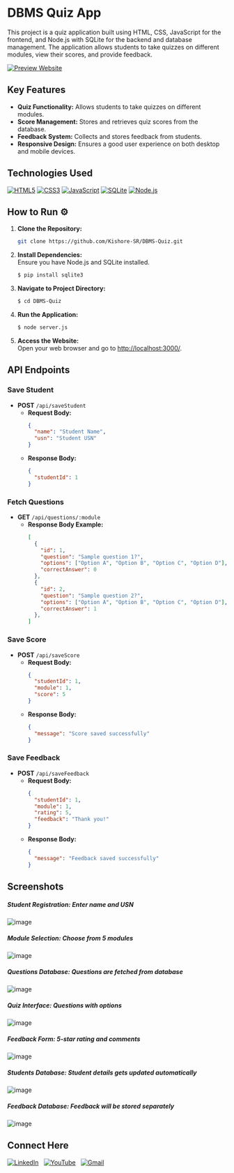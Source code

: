 # DBMS Quiz App

This project is a quiz application built using HTML, CSS, JavaScript for the frontend, and Node.js with SQLite for the backend and database management. The application allows students to take quizzes on different modules, view their scores, and provide feedback.

[![Preview Website](https://img.shields.io/badge/Preview%20Website-37a779?style=for-the-badge)](#screenshots)

## Key Features

- **Quiz Functionality:** Allows students to take quizzes on different modules.
- **Score Management:** Stores and retrieves quiz scores from the database.
- **Feedback System:** Collects and stores feedback from students.
- **Responsive Design:** Ensures a good user experience on both desktop and mobile devices.

## Technologies Used
[![HTML5](https://img.shields.io/badge/html5%20-%23E34F26.svg?&style=for-the-badge&logo=html5&logoColor=white)](/)
[![CSS3](https://img.shields.io/badge/CSS3-%231572B6.svg?style=for-the-badge&logo=css3&logoColor=white)](/)
[![JavaScript](https://img.shields.io/badge/javascript%20-%23323330.svg?&style=for-the-badge&logo=javascript&logoColor=%23F7DF1E)](/)
[![SQLite](https://img.shields.io/badge/SQLite-%2307405e.svg?style=for-the-badge&logo=sqlite&logoColor=white)](/)
[![Node.js](https://img.shields.io/badge/Node.js-43853D?style=for-the-badge&logo=node.js&logoColor=white)](/)


## How to Run ⚙

1. **Clone the Repository:**  
   ```bash
   git clone https://github.com/Kishore-SR/DBMS-Quiz.git
2. **Install Dependencies:**  
Ensure you have Node.js and SQLite installed.
    ```bash
    $ pip install sqlite3
3. **Navigate to Project Directory:**  
    ```bash
   $ cd DBMS-Quiz
4. **Run the Application:**  
    ```bash
    $ node server.js
5. **Access the Website:**  
Open your web browser and go to [http://localhost:3000/](http://localhost:3000/).

## API Endpoints

### Save Student

- **POST** `/api/saveStudent`
  - **Request Body:**
    ```json
    {
      "name": "Student Name",
      "usn": "Student USN"
    }
    ```
  - **Response Body:**
    ```json
    {
      "studentId": 1
    }
    ```

### Fetch Questions

- **GET** `/api/questions/:module`
  - **Response Body Example:**
    ```json
    [
      {
        "id": 1,
        "question": "Sample question 1?",
        "options": ["Option A", "Option B", "Option C", "Option D"],
        "correctAnswer": 0
      },
      {
        "id": 2,
        "question": "Sample question 2?",
        "options": ["Option A", "Option B", "Option C", "Option D"],
        "correctAnswer": 1
      },
    ]
    ```

### Save Score

- **POST** `/api/saveScore`
  - **Request Body:**
    ```json
    {
      "studentId": 1,
      "module": 1,
      "score": 5
    }
    ```
  - **Response Body:**
    ```json
    {
      "message": "Score saved successfully"
    }
    ```

### Save Feedback

- **POST** `/api/saveFeedback`
  - **Request Body:**
    ```json
    {
      "studentId": 1,
      "module": 1,
      "rating": 5,
      "feedback": "Thank you!"
    }
    ```
  - **Response Body:**
    ```json
    {
      "message": "Feedback saved successfully"
    }
    ```


## Screenshots
##### **Student Registration:** Enter name and USN
![image](https://github.com/user-attachments/assets/64ad709f-5b1b-4eaa-9dfc-ef0565f83dec)

##### **Module Selection:** Choose from 5 modules
![image](https://github.com/user-attachments/assets/913b2819-6c14-474a-9d0c-0535a614990b)

##### **Questions Database:** Questions are fetched from database
![image](https://github.com/user-attachments/assets/bb89245c-7176-4633-a564-373d06593ef6)

##### **Quiz Interface:** Questions with options
![image](https://github.com/user-attachments/assets/d04cfa3a-489a-4df4-a1a7-bd4160eb56b3)

##### **Feedback Form:** 5-star rating and comments 
![image](https://github.com/user-attachments/assets/1450626f-db01-4f98-8b82-01832952bfc3)

##### **Students Database:** Student details gets updated automatically
![image](https://github.com/user-attachments/assets/ce5e2d6f-d755-41a4-bf9e-4a3fcf9b1db0)

##### **Feedback Database:** Feedback will be stored separately
![image](https://github.com/user-attachments/assets/3a2c2518-ef41-4b66-a39c-489cb8aa0b1f)

## Connect Here
[![LinkedIn](https://img.shields.io/badge/linkedin%20-%230077B5.svg?style=for-the-badge&logo=linkedin&logoColor=white)](https://www.linkedin.com/in/Kishore-SR) &nbsp;
[![YouTube](https://img.shields.io/badge/Youtube-%23FF0000.svg?style=for-the-badge&logo=YouTube&logoColor=white)](https://www.youtube.com/@Kishore-SR) &nbsp;
[![Gmail](https://img.shields.io/badge/Gmail-D14836?style=for-the-badge&logo=gmail&logoColor=white&color=red)](mailto:kishoresr47@gmail.com)

